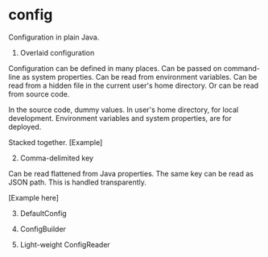 # config

Configuration in plain Java.

1. Overlaid configuration

Configuration can be defined in many places. Can be passed on command-line as
system properties. Can be read from environment variables. Can be read from
a hidden file in the current user's home directory. Or can be read from source
code.

In the source code, dummy values.
In user's home directory, for local development.
Environment variables and system properties, are for deployed.

Stacked together. [Example]

2. Comma-delimited key

Can be read flattened from Java properties.
The same key can be read as JSON path. This is handled transparently.

[Example here]

3. DefaultConfig

4. ConfigBuilder

5. Light-weight ConfigReader

